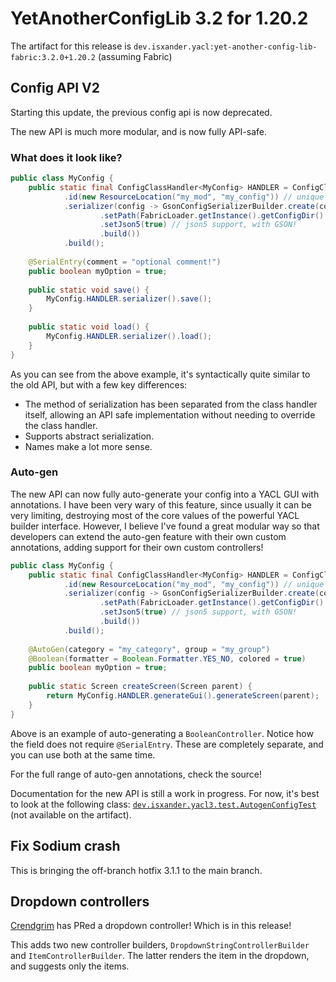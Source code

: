 # YetAnotherConfigLib 3.2 for 1.20.2

The artifact for this release is 
`dev.isxander.yacl:yet-another-config-lib-fabric:3.2.0+1.20.2` (assuming Fabric)

## Config API V2

Starting this update, the previous config api is now deprecated.

The new API is much more modular, and is now fully API-safe.

### What does it look like?
```java
public class MyConfig {
    public static final ConfigClassHandler<MyConfig> HANDLER = ConfigClassHandler.createBuilder(MyConfig.class)
            .id(new ResourceLocation("my_mod", "my_config")) // unique ID for your config
            .serializer(config -> GsonConfigSerializerBuilder.create(config)
                    .setPath(FabricLoader.getInstance().getConfigDir().resolve("my_config.json"))
                    .setJson5(true) // json5 support, with GSON!
                    .build()) 
            .build();
    
    @SerialEntry(comment = "optional comment!")
    public boolean myOption = true;
    
    public static void save() {
        MyConfig.HANDLER.serializer().save();
    }
    
    public static void load() {
        MyConfig.HANDLER.serializer().load();
    }
}
```

As you can see from the above example, it's syntactically quite similar
to the old API, but with a few key differences:
- The method of serialization has been separated from the class handler itself,
  allowing an API safe implementation without needing to override the class handler.
- Supports abstract serialization.
- Names make a lot more sense.

### Auto-gen

The new API can now fully auto-generate your config into a YACL GUI with annotations.
I have been very wary of this feature, since usually it can be very limiting, destroying most
of the core values of the powerful YACL builder interface. However, I believe I've found a great
modular way so that developers can extend the auto-gen feature with their own custom annotations,
adding support for their own custom controllers!

```java
public class MyConfig {
    public static final ConfigClassHandler<MyConfig> HANDLER = ConfigClassHandler.createBuilder(MyConfig.class)
            .id(new ResourceLocation("my_mod", "my_config")) // unique ID for your config
            .serializer(config -> GsonConfigSerializerBuilder.create(config)
                    .setPath(FabricLoader.getInstance().getConfigDir().resolve("my_config.json"))
                    .setJson5(true) // json5 support, with GSON!
                    .build()) 
            .build();
    
    @AutoGen(category = "my_category", group = "my_group")
    @Boolean(formatter = Boolean.Formatter.YES_NO, colored = true)
    public boolean myOption = true;
    
    public static Screen createScreen(Screen parent) {
        return MyConfig.HANDLER.generateGui().generateScreen(parent);
    }
}
```

Above is an example of auto-generating a `BooleanController`. Notice how
the field does not require `@SerialEntry`. These are completely separate,
and you can use both at the same time.

For the full range of auto-gen annotations, check the source!

Documentation for the new API is still a work in progress. For now, it's best
to look at the following class: [`dev.isxander.yacl3.test.AutogenConfigTest`](https://github.com/isXander/YetAnotherConfigLib/blob/1.20.x/dev/test-common/src/main/java/dev/isxander/yacl3/test/AutogenConfigTest.java) (not available on the artifact).

## Fix Sodium crash

This is bringing the off-branch hotfix 3.1.1 to the main branch.

## Dropdown controllers

[Crendgrim](https://github.com/isXander/Crendgrim) has PRed a dropdown controller! Which is in this release!

This adds two new controller builders, `DropdownStringControllerBuilder` and `ItemControllerBuilder`.
The latter renders the item in the dropdown, and suggests only the items.
